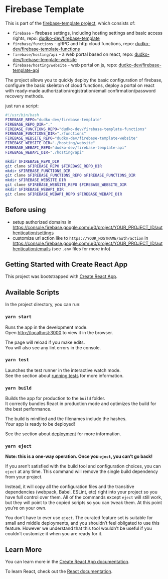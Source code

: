 # Firebase Template

This is part of the [firebase-template project](!https://github.com/search?q=topic%3Afirebase-template+org%3Adudko-dev&type=Repositories), which consists of:

- `firebase` - firebase settings, including hosting settings and basic access rights, repo: [dudko-dev/firebase-template](https://github.com/dudko-dev/firebase-template)
- `firebase/functions` - gRPC and http cloud functions, repo: [dudko-dev/firebase-template-functions](https://github.com/dudko-dev/firebase-template-functions)
- `firebase/hosting/api` - a web portal based on react, repo: [dudko-dev/firebase-template-website](https://github.com/dudko-dev/firebase-template-website)
- `firebase/hosting/website` - web portal on js, repo: [dudko-dev/firebase-template-api](https://github.com/dudko-dev/firebase-template-api)

The project allows you to quickly deploy the basic configuration of firebase, configure the basic skeleton of cloud functions, deploy a portal on react with ready-made authorization/registration/email confirmation/password recovery methods.

just run a script:

```bash
#!/usr/bin/bash
FIREBASE_REPO="dudko-dev/firebase-template"
FIREBASE_REPO_DIR="."
FIREBASE_FUNCTIONS_REPO="dudko-dev/firebase-template-functions"
FIREBASE_FUNCTIONS_DIR="./functions"
FIREBASE_WEBSITE_REPO="dudko-dev/firebase-template-website"
FIREBASE_WEBSITE_DIR="./hosting/website"
FIREBASE_WEBAPI_REPO="dudko-dev/firebase-template-api"
FIREBASE_WEBAPI_DIR="./hosting/api"

mkdir $FIREBASE_REPO_DIR
git clone $FIREBASE_REPO $FIREBASE_REPO_DIR
mkdir $FIREBASE_FUNCTIONS_DIR
git clone $FIREBASE_FUNCTIONS_REPO $FIREBASE_FUNCTIONS_DIR
mkdir $FIREBASE_WEBSITE_DIR
git clone $FIREBASE_WEBSITE_REPO $FIREBASE_WEBSITE_DIR
mkdir $FIREBASE_WEBAPI_DIR
git clone $FIREBASE_WEBAPI_REPO $FIREBASE_WEBAPI_DIR
```

## Before using

- setup authorized domains in <https://console.firebase.google.com/u/0/project/YOUR_PROJECT_ID/authentication/settings>
- customize url action like to `https://YOUR_HOSTNAME/auth/action` in <https://console.firebase.google.com/u/0/project/YOUR_PROJECT_ID/authentication/emails> (see `.env` files for more info)

## Getting Started with Create React App

This project was bootstrapped with [Create React App](https://github.com/facebook/create-react-app).

## Available Scripts

In the project directory, you can run:

### `yarn start`

Runs the app in the development mode.\
Open [http://localhost:3000](http://localhost:3000) to view it in the browser.

The page will reload if you make edits.\
You will also see any lint errors in the console.

### `yarn test`

Launches the test runner in the interactive watch mode.\
See the section about [running tests](https://facebook.github.io/create-react-app/docs/running-tests) for more information.

### `yarn build`

Builds the app for production to the `build` folder.\
It correctly bundles React in production mode and optimizes the build for the best performance.

The build is minified and the filenames include the hashes.\
Your app is ready to be deployed!

See the section about [deployment](https://facebook.github.io/create-react-app/docs/deployment) for more information.

### `yarn eject`

**Note: this is a one-way operation. Once you `eject`, you can’t go back!**

If you aren’t satisfied with the build tool and configuration choices, you can `eject` at any time. This command will remove the single build dependency from your project.

Instead, it will copy all the configuration files and the transitive dependencies (webpack, Babel, ESLint, etc) right into your project so you have full control over them. All of the commands except `eject` will still work, but they will point to the copied scripts so you can tweak them. At this point you’re on your own.

You don’t have to ever use `eject`. The curated feature set is suitable for small and middle deployments, and you shouldn’t feel obligated to use this feature. However we understand that this tool wouldn’t be useful if you couldn’t customize it when you are ready for it.

## Learn More

You can learn more in the [Create React App documentation](https://facebook.github.io/create-react-app/docs/getting-started).

To learn React, check out the [React documentation](https://reactjs.org/).
